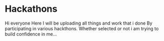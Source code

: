 # Hackathons
Hi everyone Here I will be uploading all things and work that i done By participating in various hackthons.
Whether selected or not i am trying to build confidence in me...
